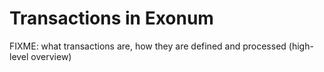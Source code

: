 # Transactions in Exonum

FIXME: what transactions are, how they are defined and processed (high-level overview)